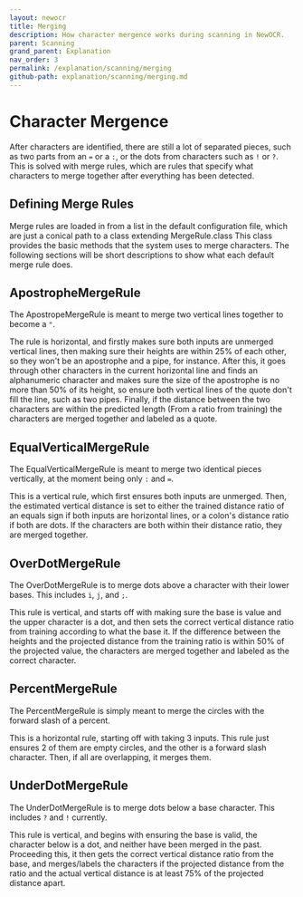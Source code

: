 ```yaml
---
layout: newocr
title: Merging
description: How character mergence works during scanning in NewOCR.
parent: Scanning
grand_parent: Explanation
nav_order: 3
permalink: /explanation/scanning/merging
github-path: explanation/scanning/merging.md
---
```


# Character Mergence

After characters are identified, there are still a lot of separated pieces, such as two parts from an `=` or a `:`, or the dots from characters such as `!` or `?`. This is solved with merge rules, which are rules that specify what characters to merge together after everything has been detected.

## Defining Merge Rules

Merge rules are loaded in from <src data-gh="https://github.com/MSPaintIDE/NewOCR/blob/7de96263853df8f63d340ecaf26284cb0d4dbb34/src/main/resources/fonts/Default.conf#L35-L39">a list in the default configuration file,</src> which are just a conical path to a class extending <src data-gh="https://github.com/MSPaintIDE/NewOCR/blob/7de96263853df8f63d340ecaf26284cb0d4dbb34/src/main/java/com/uddernetworks/newocr/recognition/mergence/MergeRule.java">MergeRule.class</src> This class provides the basic methods that the system uses to merge characters. The following sections will be short descriptions to show what each default merge rule does.

## ApostropheMergeRule

The <src data-gh="https://github.com/MSPaintIDE/NewOCR/blob/7de96263853df8f63d340ecaf26284cb0d4dbb34/src/main/java/com/uddernetworks/newocr/recognition/mergence/rules/ApostropheMergeRule.java">ApostropeMergeRule</src> is meant to merge two vertical lines together to become a `"`.

The rule is horizontal, and firstly <src data-gh="https://github.com/MSPaintIDE/NewOCR/blob/7de96263853df8f63d340ecaf26284cb0d4dbb34/src/main/java/com/uddernetworks/newocr/recognition/mergence/rules/ApostropheMergeRule.java#L49-L66">makes sure both inputs are unmerged vertical lines, then making sure their heights are within 25% of each other, so they won't be an apostrophe and a pipe, for instance.</src> <src data-gh="https://github.com/MSPaintIDE/NewOCR/blob/7de96263853df8f63d340ecaf26284cb0d4dbb34/src/main/java/com/uddernetworks/newocr/recognition/mergence/rules/ApostropheMergeRule.java#L70-L82">After this, it goes through other characters in the current horizontal line and finds an alphanumeric character and makes sure the size of the apostrophe is no more than 50% of its height, so ensure both vertical lines of the quote don't fill the line, such as two pipes.</src> <src data-gh="https://github.com/MSPaintIDE/NewOCR/blob/7de96263853df8f63d340ecaf26284cb0d4dbb34/src/main/java/com/uddernetworks/newocr/recognition/mergence/rules/ApostropheMergeRule.java#L84-L92">Finally, if the distance between the two characters are within the predicted length (From a ratio from training) the characters are merged together and labeled as a quote.</src>

## EqualVerticalMergeRule

The <src data-gh="<https://github.com/MSPaintIDE/NewOCR/blob/7de96263853df8f63d340ecaf26284cb0d4dbb34/src/main/java/com/uddernetworks/newocr/recognition/mergence/rules/EqualVerticalMergeRule.java>">EqualVerticalMergeRule</src> is meant to merge two identical pieces vertically, at the moment being only `:` and `=`.

This is a vertical rule, which first <src data-gh="https://github.com/MSPaintIDE/NewOCR/blob/7de96263853df8f63d340ecaf26284cb0d4dbb34/src/main/java/com/uddernetworks/newocr/recognition/mergence/rules/EqualVerticalMergeRule.java#L52-L61">ensures both inputs are unmerged.</src> <src data-gh="https://github.com/MSPaintIDE/NewOCR/blob/7de96263853df8f63d340ecaf26284cb0d4dbb34/src/main/java/com/uddernetworks/newocr/recognition/mergence/rules/EqualVerticalMergeRule.java#L68-L87">Then, the estimated vertical distance is set to either the trained distance ratio of an equals sign if both inputs are horizontal lines, or a colon's distance ratio if both are dots. If the characters are both within their distance ratio, they are merged together.</src>

## OverDotMergeRule

The <src data-gh="https://github.com/MSPaintIDE/NewOCR/blob/7de96263853df8f63d340ecaf26284cb0d4dbb34/src/main/java/com/uddernetworks/newocr/recognition/mergence/rules/OverDotMergeRule.java">OverDotMergeRule</src> is to merge dots above a character with their lower bases. This includes `i`, `j`, and `;`.

This rule is vertical, and starts off with <src data-gh="https://github.com/MSPaintIDE/NewOCR/blob/7de96263853df8f63d340ecaf26284cb0d4dbb34/src/main/java/com/uddernetworks/newocr/recognition/mergence/rules/OverDotMergeRule.java#L54-L86">making sure the base is value and the upper character is a dot, and then sets the correct vertical distance ratio from training according to what the base it.</src> <src data-gh="https://github.com/MSPaintIDE/NewOCR/blob/7de96263853df8f63d340ecaf26284cb0d4dbb34/src/main/java/com/uddernetworks/newocr/recognition/mergence/rules/OverDotMergeRule.java#L88-L109">If the difference between the heights and the projected distance from the training ratio is within 50% of the projected value, the characters are merged together and labeled as the correct character.</src>

## PercentMergeRule

The <src data-gh="https://github.com/MSPaintIDE/NewOCR/blob/7de96263853df8f63d340ecaf26284cb0d4dbb34/src/main/java/com/uddernetworks/newocr/recognition/mergence/rules/PercentMergeRule.java">PercentMergeRule</src> is simply meant to merge the circles with the forward slash of a percent.

This is a horizontal rule, <src data-gh="https://github.com/MSPaintIDE/NewOCR/blob/7de96263853df8f63d340ecaf26284cb0d4dbb34/src/main/java/com/uddernetworks/newocr/recognition/mergence/rules/PercentMergeRule.java#L40-L66">starting off with taking 3 inputs. This rule just ensures 2 of them are empty circles, and the other is a forward slash character. Then, if all are overlapping, it merges them.</src>

## UnderDotMergeRule

The <src data-gh="https://github.com/MSPaintIDE/NewOCR/blob/7de96263853df8f63d340ecaf26284cb0d4dbb34/src/main/java/com/uddernetworks/newocr/recognition/mergence/rules/UnderDotMergeRule.java">UnderDotMergeRule</src> is to merge dots below a base character. This includes `?` and `!` currently.

This rule is vertical, and begins with <src data-gh="https://github.com/MSPaintIDE/NewOCR/blob/7de96263853df8f63d340ecaf26284cb0d4dbb34/src/main/java/com/uddernetworks/newocr/recognition/mergence/rules/UnderDotMergeRule.java#L54-L68">ensuring the base is valid, the character below is a dot, and neither have been merged in the past.</src> Proceeding this, <src data-gh="https://github.com/MSPaintIDE/NewOCR/blob/7de96263853df8f63d340ecaf26284cb0d4dbb34/src/main/java/com/uddernetworks/newocr/recognition/mergence/rules/UnderDotMergeRule.java#L70-L88">it then gets the correct vertical distance ratio from the base, and merges/labels the characters if the projected distance from the ratio and the actual vertical distance is at least 75% of the projected distance apart.</src>